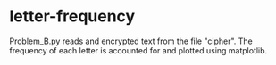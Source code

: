 # letter-frequency

Problem_B.py reads and encrypted text from the file "cipher". The frequency of each letter is accounted for and plotted using matplotlib.
